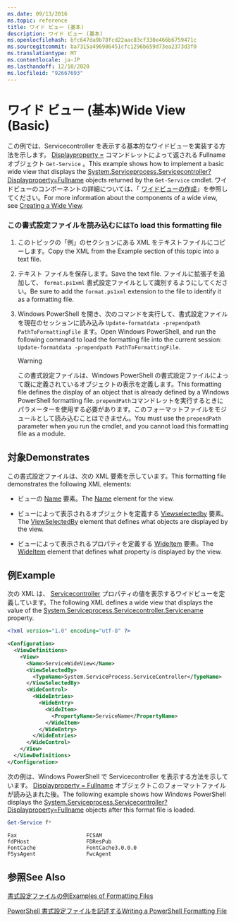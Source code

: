 ```yaml
---
ms.date: 09/13/2016
ms.topic: reference
title: ワイド ビュー (基本)
description: ワイド ビュー (基本)
ms.openlocfilehash: bfc647da9b78fcd22aac83cf330e466b6759471c
ms.sourcegitcommit: ba7315a496986451cfc1296b659d73ea2373d3f0
ms.translationtype: MT
ms.contentlocale: ja-JP
ms.lasthandoff: 12/10/2020
ms.locfileid: "92667693"
---
```

# <a name="wide-view-basic"></a><span data-ttu-id="4cd2a-103">ワイド ビュー (基本)</span><span class="sxs-lookup"><span data-stu-id="4cd2a-103">Wide View (Basic)</span></span>

<span data-ttu-id="4cd2a-104">この例では、Servicecontroller を表示する基本的なワイドビューを実装する方法を示します。 [Displayproperty =](/dotnet/api/System.ServiceProcess.ServiceController) コマンドレットによって返される Fullname オブジェクト `Get-Service` 。</span><span class="sxs-lookup"><span data-stu-id="4cd2a-104">This example shows how to implement a basic wide view that displays the [System.Serviceprocess.Servicecontroller?Displayproperty=Fullname](/dotnet/api/System.ServiceProcess.ServiceController) objects returned by the `Get-Service` cmdlet.</span></span> <span data-ttu-id="4cd2a-105">ワイドビューのコンポーネントの詳細については、「 [ワイドビューの作成](./creating-a-wide-view.md)」を参照してください。</span><span class="sxs-lookup"><span data-stu-id="4cd2a-105">For more information about the components of a wide view, see [Creating a Wide View](./creating-a-wide-view.md).</span></span>

### <a name="to-load-this-formatting-file"></a><span data-ttu-id="4cd2a-106">この書式設定ファイルを読み込むには</span><span class="sxs-lookup"><span data-stu-id="4cd2a-106">To load this formatting file</span></span>

1. <span data-ttu-id="4cd2a-107">このトピックの「例」のセクションにある XML をテキストファイルにコピーします。</span><span class="sxs-lookup"><span data-stu-id="4cd2a-107">Copy the XML from the Example section of this topic into a text file.</span></span>

2. <span data-ttu-id="4cd2a-108">テキスト ファイルを保存します。</span><span class="sxs-lookup"><span data-stu-id="4cd2a-108">Save the text file.</span></span> <span data-ttu-id="4cd2a-109">ファイルに拡張子を追加して、 `format.ps1xml` 書式設定ファイルとして識別するようにしてください。</span><span class="sxs-lookup"><span data-stu-id="4cd2a-109">Be sure to add the `format.ps1xml` extension to the file to identify it as a formatting file.</span></span>

3. <span data-ttu-id="4cd2a-110">Windows PowerShell を開き、次のコマンドを実行して、書式設定ファイルを現在のセッションに読み込み `Update-formatdata -prependpath PathToFormattingFile` ます。</span><span class="sxs-lookup"><span data-stu-id="4cd2a-110">Open Windows PowerShell, and run the following command to load the formatting file into the current session: `Update-formatdata -prependpath PathToFormattingFile`.</span></span>

   > [!WARNING]
   > <span data-ttu-id="4cd2a-111">この書式設定ファイルは、Windows PowerShell の書式設定ファイルによって既に定義されているオブジェクトの表示を定義します。</span><span class="sxs-lookup"><span data-stu-id="4cd2a-111">This formatting file defines the display of an object that is already defined by a Windows PowerShell formatting file.</span></span> <span data-ttu-id="4cd2a-112">`prependPath`コマンドレットを実行するときにパラメーターを使用する必要があります。このフォーマットファイルをモジュールとして読み込むことはできません。</span><span class="sxs-lookup"><span data-stu-id="4cd2a-112">You must use the `prependPath` parameter when you run the cmdlet, and you cannot load this formatting file as a module.</span></span>

## <a name="demonstrates"></a><span data-ttu-id="4cd2a-113">対象</span><span class="sxs-lookup"><span data-stu-id="4cd2a-113">Demonstrates</span></span>

<span data-ttu-id="4cd2a-114">この書式設定ファイルは、次の XML 要素を示しています。</span><span class="sxs-lookup"><span data-stu-id="4cd2a-114">This formatting file demonstrates the following XML elements:</span></span>

- <span data-ttu-id="4cd2a-115">ビューの [Name](./name-element-for-view-format.md) 要素。</span><span class="sxs-lookup"><span data-stu-id="4cd2a-115">The [Name](./name-element-for-view-format.md) element for the view.</span></span>

- <span data-ttu-id="4cd2a-116">ビューによって表示されるオブジェクトを定義する [Viewselectedby](./viewselectedby-element-format.md) 要素。</span><span class="sxs-lookup"><span data-stu-id="4cd2a-116">The [ViewSelectedBy](./viewselectedby-element-format.md) element that defines what objects are displayed by the view.</span></span>

- <span data-ttu-id="4cd2a-117">ビューによって表示されるプロパティを定義する [WideItem](./wideitem-element-for-widecontrol-format.md) 要素。</span><span class="sxs-lookup"><span data-stu-id="4cd2a-117">The [WideItem](./wideitem-element-for-widecontrol-format.md) element that defines what property is displayed by the view.</span></span>

## <a name="example"></a><span data-ttu-id="4cd2a-118">例</span><span class="sxs-lookup"><span data-stu-id="4cd2a-118">Example</span></span>

<span data-ttu-id="4cd2a-119">次の XML は、 [Servicecontroller](/dotnet/api/System.ServiceProcess.ServiceController.ServiceName) プロパティの値を表示するワイドビューを定義しています。</span><span class="sxs-lookup"><span data-stu-id="4cd2a-119">The following XML defines a wide view that displays the value of the [System.Serviceprocess.Servicecontroller.Servicename](/dotnet/api/System.ServiceProcess.ServiceController.ServiceName) property.</span></span>

```xml
<?xml version="1.0" encoding="utf-8" ?>

<Configuration>
  <ViewDefinitions>
    <View>
      <Name>ServiceWideView</Name>
      <ViewSelectedBy>
        <TypeName>System.ServiceProcess.ServiceController</TypeName>
      </ViewSelectedBy>
      <WideControl>
        <WideEntries>
          <WideEntry>
            <WideItem>
              <PropertyName>ServiceName</PropertyName>
            </WideItem>
          </WideEntry>
        </WideEntries>
      </WideControl>
    </View>
  </ViewDefinitions>
</Configuration>
```

<span data-ttu-id="4cd2a-120">次の例は、Windows PowerShell で Servicecontroller を表示する方法を示しています。 [Displayproperty = Fullname](/dotnet/api/System.ServiceProcess.ServiceController) オブジェクトこのフォーマットファイルが読み込まれた後。</span><span class="sxs-lookup"><span data-stu-id="4cd2a-120">The following example shows how Windows PowerShell displays the [System.Serviceprocess.Servicecontroller?Displayproperty=Fullname](/dotnet/api/System.ServiceProcess.ServiceController) objects after this format file is loaded.</span></span>

```powershell
Get-Service f*
```

```output
Fax                      FCSAM
fdPHost                  FDResPub
FontCache                FontCache3.0.0.0
FSysAgent                FwcAgent
```

## <a name="see-also"></a><span data-ttu-id="4cd2a-121">参照</span><span class="sxs-lookup"><span data-stu-id="4cd2a-121">See Also</span></span>

[<span data-ttu-id="4cd2a-122">書式設定ファイルの例</span><span class="sxs-lookup"><span data-stu-id="4cd2a-122">Examples of Formatting Files</span></span>](./examples-of-formatting-files.md)

[<span data-ttu-id="4cd2a-123">PowerShell 書式設定ファイルを記述する</span><span class="sxs-lookup"><span data-stu-id="4cd2a-123">Writing a PowerShell Formatting File</span></span>](./writing-a-powershell-formatting-file.md)
